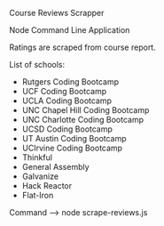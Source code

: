 Course Reviews Scrapper

Node Command Line Application

Ratings are scraped from course report.

List of schools:
- Rutgers Coding Bootcamp
- UCF Coding Bootcamp
- UCLA Coding Bootcamp
- UNC Chapel Hill Coding Bootcamp
- UNC Charlotte Coding Bootcamp
- UCSD Coding Bootcamp
- UT Austin Coding Bootcamp
- UCIrvine Coding Bootcamp
- Thinkful
- General Assembly
- Galvanize
- Hack Reactor
- Flat-Iron

Command -->
	node scrape-reviews.js
